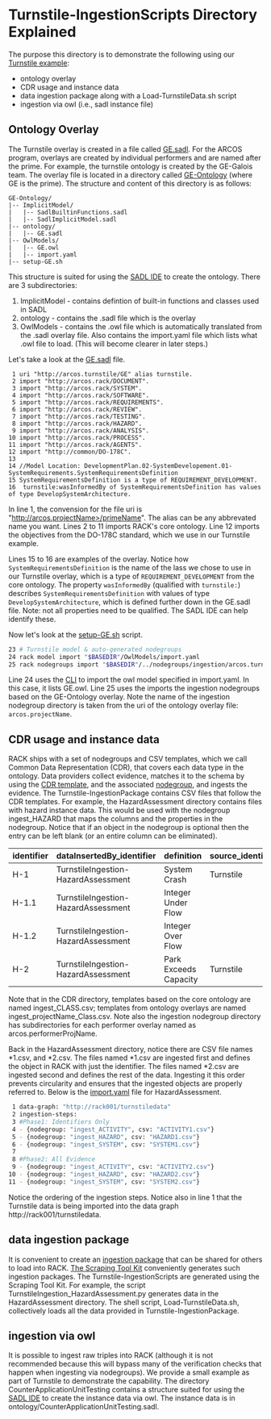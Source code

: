 # Turnstile-IngestionScripts Directory Explained
The purpose this directory is to demonstrate the following using our [Turnstile example](https://github.com/ge-high-assurance/RACK/wiki/Turnstile-Example):
* ontology overlay 
* CDR usage and instance data
* data ingestion package along with a Load-TurnstileData.sh script
* ingestion via owl (i.e., sadl instance file)

## Ontology Overlay
The Turnstile overlay is created in a file called [GE.sadl](https://github.com/ge-high-assurance/RACK/blob/TurnstileUpdate/GE-Ontology/ontology/GE.sadl). For the ARCOS program, overlays are created by individual performers and are named after the prime. For example, the turnstile ontology is created by the GE-Galois team. The overlay file is located in a directory called [GE-Ontology](https://github.com/ge-high-assurance/RACK/blob/TurnstileUpdate/GE-Ontology/) (where GE is the prime). The structure and content of this directory is as follows:
```text
GE-Ontology/
|-- ImplicitModel/
|   |-- SadlBuiltinFunctions.sadl
|   |-- SadlImplicitModel.sadl
|-- ontology/
|   |-- GE.sadl
|-- OwlModels/
|   |-- GE.owl
|   |-- import.yaml
|-- setup-GE.sh
```
This structure is suited for using the [SADL IDE](https://github.com/SemanticApplicationDesignLanguage/sadl) to create the ontology. There are 3 subdirectories:
1) ImplicitModel - contains defintion of built-in functions and classes used in SADL
2) ontology - contains the .sadl file which is the overlay
3) OwlModels - contains the .owl file which is automatically translated from the .sadl overlay file. Also contains the import.yaml file which lists what .owl file to load. (This will become clearer in later steps.)

Let's take a look at the [GE.sadl](https://github.com/ge-high-assurance/RACK/blob/TurnstileUpdate/GE-Ontology/ontology/GE.sadl) file.
```
 1 uri "http://arcos.turnstile/GE" alias turnstile.
 2 import "http://arcos.rack/DOCUMENT".
 3 import "http://arcos.rack/SYSTEM".
 4 import "http://arcos.rack/SOFTWARE".
 5 import "http://arcos.rack/REQUIREMENTS".
 6 import "http://arcos.rack/REVIEW".
 7 import "http://arcos.rack/TESTING".
 8 import "http://arcos.rack/HAZARD".
 9 import "http://arcos.rack/ANALYSIS".
10 import "http://arcos.rack/PROCESS".
11 import "http://arcos.rack/AGENTS".
12 import "http://common/DO-178C".
13
14 //Model Location: DevelopmentPlan.02-SystemDevelopement.01-SystemRequirements.SystemRequirementsDefinition
15 SystemRequirementsDefinition is a type of REQUIREMENT_DEVELOPMENT.
16  turnstile:wasInformedBy of SystemRequirementsDefinition has values of type DevelopSystemArchitecture.
```
In line 1, the convension for the file uri is "http://arcos.projectName>/primeName". The alias can be any abbrevated name you want. Lines 2 to 11 imports RACK's core ontology. Line 12 imports the objectives from the DO-178C standard, which we use in our Turnstile example.

Lines 15 to 16 are examples of the overlay. Notice how `SystemRequirementsDefinition` is the name of the lass we chose to use in our Turnstile overlay, which is a type of `REQUIREMENT_DEVELOPMENT` from the core ontology. The property `wasInformedBy` (qualified with `turnstile:`) describes `SystemRequirementsDefinition` with values of type `DevelopSystemArchitecture`, which is defined further down in the GE.sadl file. Note: not all properties need to be qualified. The SADL IDE can help identify these.

Now let's look at the [setup-GE.sh](https://github.com/ge-high-assurance/RACK/blob/TurnstileUpdate/GE-Ontology/setup-GE.sh) script.
```sh
23 # Turnstile model & auto-generated nodegroups
24 rack model import "$BASEDIR"/OwlModels/import.yaml
25 rack nodegroups import "$BASEDIR"/../nodegroups/ingestion/arcos.turnstile
```
Line 24 uses the [CLI](https://github.com/ge-high-assurance/RACK/tree/master/cli) to import the owl model specified in import.yaml. In this case, it lists GE.owl. Line 25 uses the imports the ingestion nodegroups based on the GE-Ontology overlay. Note the name of the ingestion nodegroup directory is taken from the uri of the ontology overlay file: `arcos.projectName`.

## CDR usage and instance data
RACK ships with a set of nodegroups and CSV templates, which we call Common Data Representation (CDR), that covers each data type in the ontology. Data providers collect evidence, matches it to the schema by using the [CDR template](https://github.com/ge-high-assurance/RACK/tree/TurnstileUpdate/nodegroups/CDR), and the associated [nodegroup](https://github.com/ge-high-assurance/RACK/tree/TurnstileUpdate/nodegroups/ingestion/arcos.rack), and ingests the evidence. The Turnstile-IngestionPackage contains CSV files that follow the CDR templates. For example, the HazardAssessment directory contains files with hazard instance data. This would be used with the nodegroup ingest_HAZARD that maps the columns and the properties in the nodegroup. Notice that if an object in the nodegroup is optional then the entry can be left blank (or an entire column can be eliminated).

|identifier|dataInsertedBy_identifier|definition|source_identifier|wasDerivedFrom_identifier|
|---|---|---|---|---|
|H-1|TurnstileIngestion-HazardAssessment|System Crash|Turnstile||	
|H-1.1|TurnstileIngestion-HazardAssessment|Integer Under Flow||H-1|
|H-1.2|TurnstileIngestion-HazardAssessment|Integer Over Flow||H-1|
|H-2|TurnstileIngestion-HazardAssessment|Park Exceeds Capacity|Turnstile||	

Note that in the CDR directory, templates based on the core ontology are named ingest_CLASS.csv; templates from ontology overlays are named ingest_projectName_Class.csv. Note also the ingestion nodegroup directory has subdirectories for each performer overlay named as arcos.performerProjName.

Back in the HazardAssessment directory, notice there are CSV file names *1.csv, and *2.csv. The files named *1.csv are ingested first and defines the object in RACK with just the identifier. The files named *2.csv are ingested second and defines the rest of the data. Ingesting it this order prevents circularity and ensures that the ingested objects are properly referred to. Below is the [import.yaml](Turnstile-IngestionPackage/HazardAssessment/import.yaml) file for HazardAssessment.
```sh
 1 data-graph: "http://rack001/turnstiledata"
 2 ingestion-steps:
 3 #Phase1: Identifiers Only
 4 - {nodegroup: "ingest_ACTIVITY", csv: "ACTIVITY1.csv"}
 5 - {nodegroup: "ingest_HAZARD", csv: "HAZARD1.csv"}
 6 - {nodegroup: "ingest_SYSTEM", csv: "SYSTEM1.csv"}
 7
 8 #Phase2: All Evidence
 9 - {nodegroup: "ingest_ACTIVITY", csv: "ACTIVITY2.csv"}
10 - {nodegroup: "ingest_HAZARD", csv: "HAZARD2.csv"}
11 - {nodegroup: "ingest_SYSTEM", csv: "SYSTEM2.csv"}
```
Notice the ordering of the ingestion steps. Notice also in line 1 that the Turnstile data is being imported into the data graph http://rack001/turnstiledata.

## data ingestion package
It is convenient to create an [ingestion package](https://github.com/ge-high-assurance/RACK/wiki#preparing-your-own-data) that can be shared for others to load into RACK. [The Scraping Tool Kit](https://github.com/ge-high-assurance/RACK/tree/master/ScrapingToolKit) conveniently generates such ingestion packages. The Turnstile-IngestionScripts are generated using the Scraping Tool Kit. For example, the script TurnstileIngestion_HazardAssessment.py generates data in the HazardAssessment directory. The shell script, Load-TurnstileData.sh, collectively loads all the data provided in Turnstile-IngestionPackage.

## ingestion via owl 
It is possible to ingest raw triples into RACK (although it is not recommended because this will bypass many of the verification checks that happen when ingesting via nodegroups). We provide a small example as part of Turnstile to demonstrate the capability. The directory CounterApplicationUnitTesting contains a structure suited for using the [SADL IDE](https://github.com/SemanticApplicationDesignLanguage/sadl) to create the instance data via owl. The instance data is in ontology/CounterApplicationUnitTesting.sadl.
